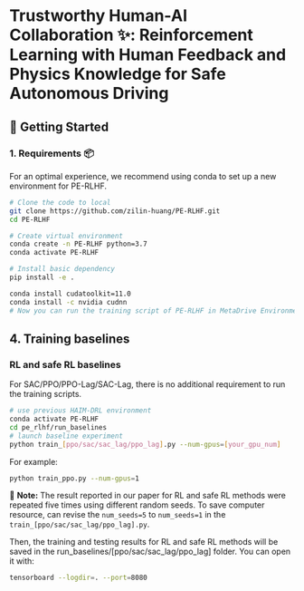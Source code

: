 # Trustworthy Human-AI Collaboration ✨: Reinforcement Learning with Human Feedback and Physics Knowledge for Safe Autonomous Driving



## 🚀 Getting Started
### 1. Requirements 📦

For an optimal experience, we recommend using conda to set up a new environment for PE-RLHF.

```bash
# Clone the code to local
git clone https://github.com/zilin-huang/PE-RLHF.git
cd PE-RLHF

# Create virtual environment
conda create -n PE-RLHF python=3.7
conda activate PE-RLHF

# Install basic dependency
pip install -e .

conda install cudatoolkit=11.0
conda install -c nvidia cudnn
# Now you can run the training script of PE-RLHF in MetaDrive Environment.
```

## 4. Training baselines
### RL and safe RL baselines 
For SAC/PPO/PPO-Lag/SAC-Lag, there is no additional requirement to run the training scripts. 

```bash
# use previous HAIM-DRL environment
conda activate PE-RLHF  
cd pe_rlhf/run_baselines
# launch baseline experiment
python train_[ppo/sac/sac_lag/ppo_lag].py --num-gpus=[your_gpu_num]
```

For example:
```bash
python train_ppo.py --num-gpus=1
```

📝 **Note:** The result reported in our paper for RL and safe RL methods were repeated five times using different random seeds. To save computer resource, can revise the `num_seeds=5` to `num_seeds=1` in the `train_[ppo/sac/sac_lag/ppo_lag].py`.

Then, the training and testing results for RL and safe RL methods will be saved in the run_baselines/[ppo/sac/sac_lag/ppo_lag] folder. You can open it with:

```bash
tensorboard --logdir=. --port=8080
```
